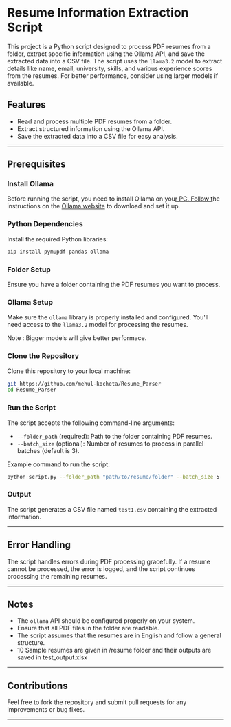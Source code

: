 # Resume Information Extraction Script

This project is a Python script designed to process PDF resumes from a folder, extract specific information using the Ollama API, and save the extracted data into a CSV file. The script uses the `llama3.2` model to extract details like name, email, university, skills, and various experience scores from the resumes. For better performance, consider using larger models if available.

## Features

- Read and process multiple PDF resumes from a folder.
- Extract structured information using the Ollama API.
- Save the extracted data into a CSV file for easy analysis.

---

## Prerequisites

### Install Ollama

Before running the script, you need to install Ollama on you[r PC. Follow t](https://ollama.com/)he instructions on the [Ollama website](https://ollama.com/) to download and set it up.

### Python Dependencies

Install the required Python libraries:

```bash
pip install pymupdf pandas ollama
```

### Folder Setup

Ensure you have a folder containing the PDF resumes you want to process.

### Ollama Setup

Make sure the `ollama` library is properly installed and configured. You'll need access to the `llama3.2` model for processing the resumes.

Note : Bigger models will give better performace.

### Clone the Repository

Clone this repository to your local machine:

```bash
git https://github.com/mehul-kocheta/Resume_Parser
cd Resume_Parser
```

### Run the Script

The script accepts the following command-line arguments:

- `--folder_path` (required): Path to the folder containing PDF resumes.
- `--batch_size` (optional): Number of resumes to process in parallel batches (default is 3).

Example command to run the script:

```bash
python script.py --folder_path "path/to/resume/folder" --batch_size 5
```

### Output

The script generates a CSV file named `test1.csv` containing the extracted information.

---

## Error Handling

The script handles errors during PDF processing gracefully. If a resume cannot be processed, the error is logged, and the script continues processing the remaining resumes.

---

## Notes

- The `ollama` API should be configured properly on your system.
- Ensure that all PDF files in the folder are readable.
- The script assumes that the resumes are in English and follow a general structure.
- 10 Sample resumes are given in /resume folder and their outputs are saved in test_output.xlsx

---

## Contributions

Feel free to fork the repository and submit pull requests for any improvements or bug fixes.

---
